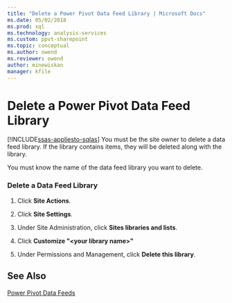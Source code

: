 ```yaml
---
title: "Delete a Power Pivot Data Feed Library | Microsoft Docs"
ms.date: 05/02/2018
ms.prod: sql
ms.technology: analysis-services
ms.custom: ppvt-sharepoint
ms.topic: conceptual
ms.author: owend
ms.reviewer: owend
author: minewiskan
manager: kfile
---
```

# Delete a Power Pivot Data Feed Library
[!INCLUDE[ssas-appliesto-sqlas](../../includes/ssas-appliesto-sqlas.md)]
  You must be the site owner to delete a data feed library. If the library contains items, they will be deleted along with the library.  
  
 You must know the name of the data feed library you want to delete.  
  
### Delete a Data Feed Library  
  
1.  Click **Site Actions**.  
  
2.  Click **Site Settings**.  
  
3.  Under Site Administration, click **Sites libraries and lists**.  
  
4.  Click **Customize "\<your library name>"**  
  
5.  Under Permissions and Management, click **Delete this library**.  
  
## See Also  
 [Power Pivot Data Feeds](../../analysis-services/power-pivot-sharepoint/power-pivot-data-feeds.md)  
  
  
